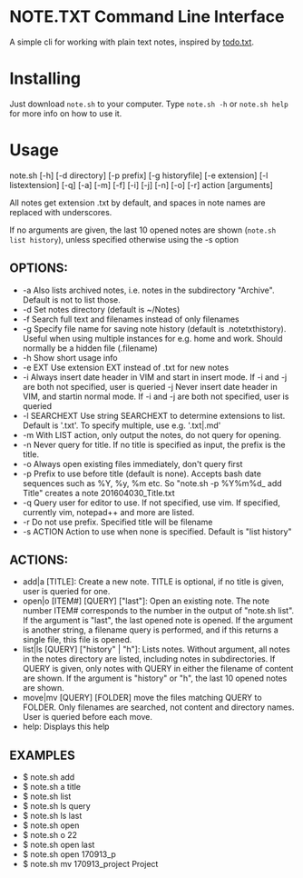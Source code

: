# NOTE.TXT Command Line Interface

A simple cli for working with plain text notes, inspired by [todo.txt](https://github.com/ginatrapani/todo.txt-cli/).

# Installing

Just download `note.sh` to your computer. Type `note.sh -h` or `note.sh help` for more info on how to use it. 

# Usage

note.sh [-h] [-d directory] [-p prefix] [-g historyfile] [-e extension] [-l listextension] 
[-q] [-a] [-m] [-f] [-i] [-j] [-n] [-o] [-r] action [arguments]

All notes get extension .txt by default, and spaces in note names are replaced with underscores.

If no arguments are given, the last 10 opened notes are shown (`note.sh list history`), unless specified
otherwise using the -s option

## OPTIONS:

* -a      Also lists archived notes, i.e. notes in the subdirectory "Archive". Default is not to list those.
* -d      Set notes directory (default is ~/Notes)
* -f      Search full text and filenames instead of only filenames
* -g      Specify file name for saving note history (default is .notetxthistory). Useful when using multiple instances for e.g. home and work. Should normally be a hidden file (.filename)
* -h      Show short usage info
* -e EXT  Use extension EXT instead of .txt for new notes
* -i      Always insert date header in VIM and start in insert mode. If -i and -j are both not specified, user is queried
  -j      Never insert date header in VIM, and startin normal mode. If -i and -j are both not specified, user is queried
* -l SEARCHEXT Use string SEARCHEXT to determine extensions to list. Default is '.txt'. To specify multiple, use e.g. '.txt\|.md'
* -m      With LIST action, only output the notes, do not query for opening.
* -n      Never query for title. If no title is specified as input, the prefix is the title.
* -o      Always open existing files immediately, don't query first
* -p      Prefix to use before title  (default is none). Accepts bash date sequences such as %Y, %y, %m etc. So "note.sh -p %Y%m%d_ add Title" creates a note 201604030_Title.txt
* -q      Query user for editor to use. If not specified, use vim. If specified, currently vim, notepad++ and more are listed. 
* -r      Do not use prefix. Specified title will be filename
* -s ACTION  Action to use when none is specified. Default is "list history"

## ACTIONS:

* add|a [TITLE]: Create a new note. TITLE is optional, if no title is given, user is queried for one.
* open|o [ITEM#] [QUERY] ["last"]: Open an existing note. The note number ITEM# corresponds to the number in the output of "note.sh list". If the argument is "last", the last opened note is opened. If the argument is another string, 
  a filename query is performed, and if this returns a single file, this file is opened.
* list|ls [QUERY] ["history" | "h"]: Lists notes. Without argument, all notes in the notes directory are listed, including notes in subdirectories. If QUERY is given, only notes with QUERY in either the filename of content are shown. If the argument is "history" or "h", the last 10 opened notes are shown.
* move|mv [QUERY] [FOLDER] move the files matching QUERY to FOLDER. Only filenames are searched, not content and directory names. User is queried before each move.
* help: Displays this help

## EXAMPLES

* $ note.sh add
* $ note.sh a title
* $ note.sh list
* $ note.sh ls query
* $ note.sh ls last
* $ note.sh open
* $ note.sh o 22
* $ note.sh open last
* $ note.sh open 170913_p
* $ note.sh mv 170913_project Project

